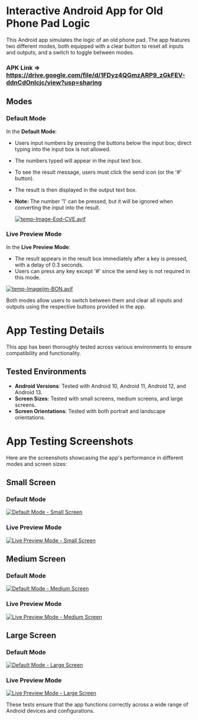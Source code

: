 # Interactive Android App for Old Phone Pad Logic

This Android app simulates the logic of an old phone pad. The app features two different modes, both equipped with a clear button to reset all inputs and outputs, and a switch to toggle between modes.
### APK Link => https://drive.google.com/file/d/1FDyz4QGmzARP9_zGkFEV-ddnCdOnlcjc/view?usp=sharing

## Modes

### Default Mode

In the **Default Mode**:

- Users input numbers by pressing the buttons below the input box; direct typing into the input box is not allowed.
- The numbers typed will appear in the input text box.
- To see the result message, users must click the send icon (or the '#' button).
- The result is then displayed in the output text box.
- **Note:** The number '1' can be pressed, but it will be ignored when converting the input into the result.
  
  [![temp-Image-Eod-CVE.avif](https://i.postimg.cc/fyG2J232/temp-Image-Eod-CVE.avif)](https://postimg.cc/ZvLFQLxp)

### Live Preview Mode

In the **Live Preview Mode**:

- The result appears in the result box immediately after a key is pressed, with a delay of 0.3 seconds.
- Users can press any key except '#' since the send key is not required in this mode.
  
[![temp-Imageijm-BON.avif](https://i.postimg.cc/x8vxNGK9/temp-Imageijm-BON.avif)](https://postimg.cc/hQGbHdyY)

Both modes allow users to switch between them and clear all inputs and outputs using the respective buttons provided in the app.


# App Testing Details

This app has been thoroughly tested across various environments to ensure compatibility and functionality.

## Tested Environments

- **Android Versions**: Tested with Android 10, Android 11, Android 12, and Android 13.
- **Screen Sizes**: Tested with small screens, medium screens, and large screens.
- **Screen Orientations**: Tested with both portrait and landscape orientations.

# App Testing Screenshots

Here are the screenshots showcasing the app's performance in different modes and screen sizes:

## Small Screen

### Default Mode
[![Default Mode - Small Screen](https://i.postimg.cc/nVGG7hyV/temp-Image9kwur-E.avif)](https://postimg.cc/144F1sRb)

### Live Preview Mode
[![Live Preview Mode - Small Screen](https://i.postimg.cc/4N4b1TG6/temp-Image-GR1j-Q0.avif)](https://postimg.cc/0r3w8Fbj)

## Medium Screen

### Default Mode
[![Default Mode - Medium Screen](https://i.postimg.cc/fyG2J232/temp-Image-Eod-CVE.avif)](https://postimg.cc/ZvLFQLxp)

### Live Preview Mode
[![Live Preview Mode - Medium Screen](https://i.postimg.cc/x8vxNGK9/temp-Imageijm-BON.avif)](https://postimg.cc/hQGbHdyY)

## Large Screen

### Default Mode
[![Default Mode - Large Screen](https://i.postimg.cc/9FzwMXVn/temp-Image5w-VPNw.avif)](https://postimg.cc/qzVvDTNs)

### Live Preview Mode
[![Live Preview Mode - Large Screen](https://i.postimg.cc/rpgqxWNC/temp-Imageh-R2-If-L.avif)](https://postimg.cc/672sN8Sy)



These tests ensure that the app functions correctly across a wide range of Android devices and configurations.

